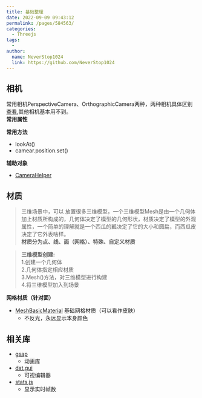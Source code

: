 ```yaml
---
title: 基础整理
date: 2022-09-09 09:43:12
permalink: /pages/584563/
categories:
  - Threejs
tags:
  - 
author: 
  name: NeverStop1024
  link: https://github.com/NeverStop1024
---
```

## 相机
常用相机PerspectiveCamera、OrthographicCamera两种，两种相机具体区别[查看](http://www.yanhuangxueyuan.com/Three.js_course/camera.html),其他相机基本用不到。  
**常用属性**  

**常用方法**  
* lookAt()
* camear.position.set()

**辅助对象**  
* [CameraHelper](https://threejs.org/docs/index.html#api/zh/helpers/CameraHelper)

## 材质
>三维场景中，可以
> 放置很多三维模型，一个三维模型Mesh是由一个几何体加上材质所构成的，几何体决定了模型的几何形状，材质决定了模型的外观属性，一个简单的理解就是一个西瓜的瓤决定了它的大小和圆扁，而西瓜皮决定了它外表啥样。  
> **材质分为点、线、面（网格）、特殊、自定义材质**

> **三维模型创建:**  
> 1.创建一个几何体  
> 2.几何体指定相应材质  
> 3.Mesh()方法，对三维模型进行构建  
> 4.将三维模型加入到场景 


**网格材质（针对面）**
* [MeshBasicMaterial](https://threejs.org/docs/index.html#api/zh/materials/MeshBasicMaterial) 基础网格材质（可以看作皮肤）
  * 不反光，永远显示本身颜色

##  相关库
* [gsap](https://www.npmjs.com/package/gsap)
  * 动画库
* [dat.gui](https://www.npmjs.com/package/dat.gui)
  * 可视编辑器
* [stats.js](https://github.com/mrdoob/stats.js)
  * 显示实时帧数